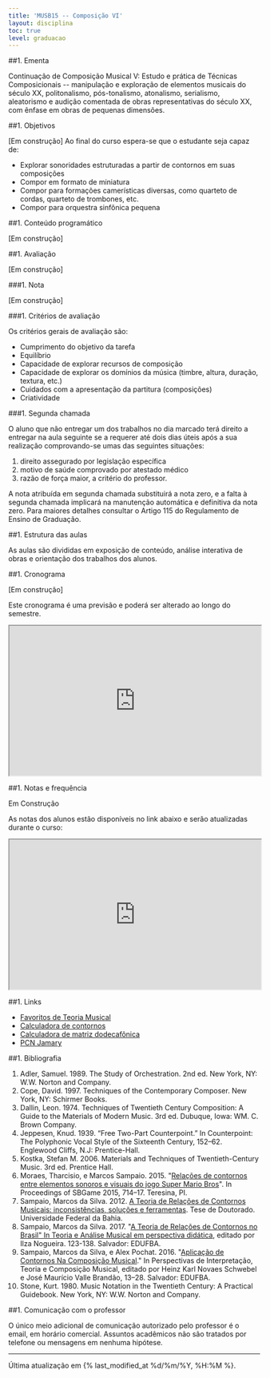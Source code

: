 ```yaml
---
title: 'MUSB15 -- Composição VI'
layout: disciplina
toc: true
level: graduacao
---
```



##1. Ementa


Continuação de Composição Musical V: Estudo e prática de Técnicas
Composicionais -- manipulação e exploração de elementos musicais do
século XX, politonalismo, pós-tonalismo, atonalismo, serialismo,
aleatorismo e audição comentada de obras representativas do século XX,
com ênfase em obras de pequenas dimensões.

##1. Objetivos

[Em construção]
Ao final do curso espera-se que o estudante seja capaz de:

- Explorar sonoridades estruturadas a partir de contornos em suas
  composições
- Compor em formato de miniatura
- Compor para formações camerísticas diversas, como quarteto de
  cordas, quarteto de trombones, etc.
- Compor para orquestra sinfônica pequena

##1. Conteúdo programático

[Em construção]

<!-- 1. Teoria de Relações de Contornos musicais -->
<!--     1. Base teórica e cognitiva -->
<!--     1. Conceitos gerais -->
<!--     1. Propriedades -->
<!--     1. Reflexão -->
<!--     1. Direção -->
<!--     1. Similaridade -->
<!--     1. Múltiplas dimensões -->
<!-- 1. Apresentação e discussão do trabalho criativo -->
<!-- 1. Composição para formações camerísticas até orquestras de pequenas -->
<!--    dimensões -->

##1. Avaliação

[Em construção]

<!-- A avaliação nesta disciplina é realizada mediante trabalho de -->
<!-- composição e trabalhos semanais realizados ao longo do semestre (ver -->
<!-- descrição mais adiante). -->

###1. Nota

[Em construção]

<!-- O cálculo da nota está em construção, dependendo das formações -->
<!-- disponíveis para leituras. -->

<!-- A média final é equivalente à média ponderada das notas dos trabalhos, -->
<!-- com os seguintes pesos: -->

<!--   1. Trabalhos semanais (peso 3) -->
<!--       1. Miniaturas 1 e 2, peso 0.75 -->
<!--       1. Miniaturas 3, peso 1.5 -->
<!--   2. Composição final (peso 7): -->
<!--       1. avaliação da primeira metade da composição (peso 2) -->
<!--       2. avaliação da segunda metade da composição e conjunto final -->
<!--          (peso 5) -->

<!-- Dessa forma, a média final será calculada pela equação 1, onde M -->
<!-- representa a média, a, a soma das notas das miniaturas, b, a nota da -->
<!-- primeira metade da composição final e c, da segunda metade e conjunto -->
<!-- da composição. -->

<!-- <img id="preview_img" -->
<!-- src="https://chart.apis.google.com/chart?cht=tx&chl=M%3D%5Cfrac%7B3a%2B2b%2B5c%7D%7B10%7D&chs=&chf=&chco=" -->
<!-- /> (eq.1) -->

<!-- Os trabalhos serão aceitos apenas se: -->

<!--   1. forem entregues em versão elaborada em software apropriado, via -->
<!--      Dropbox ou email. -->
<!--   2. forem entregues impreterivelmente no prazo, no início da aula -->
<!--      marcada para a entrega. -->

<!-- A composição final deverá ser entregue por meio digital, via email. -->

###1. Critérios de avaliação

Os critérios gerais de avaliação são:

  * Cumprimento do objetivo da tarefa
  * Equilíbrio
  * Capacidade de explorar recursos de composição
  * Capacidade de explorar os domínios da música (timbre, altura,
    duração, textura, etc.)
  * Cuidados com a apresentação da partitura (composições)
  * Criatividade

###1. Segunda chamada

O aluno que não entregar um dos trabalhos no dia marcado terá direito
a entregar na aula seguinte se a requerer até dois dias úteis após a
sua realização comprovando-se umas das seguintes situações:

  1. direito assegurado por legislação específica
  2. motivo de saúde comprovado por atestado médico
  3. razão de força maior, a critério do professor.

A nota atribuída em segunda chamada substituirá a nota zero, e a falta
à segunda chamada implicará na manutenção automática e definitiva da
nota zero. Para maiores detalhes consultar o Artigo 115 do Regulamento
de Ensino de Graduação.

##1. Estrutura das aulas

As aulas são divididas em exposição de conteúdo, análise interativa de
obras e orientação dos trabalhos dos alunos.

##1. Cronograma

[Em construção]

Este cronograma é uma previsão e poderá ser alterado ao longo do
semestre.

<iframe
src="https://docs.google.com/spreadsheets/d/e/2PACX-1vQIWOA8wNakz3wyUhvwl-xgMIAzqR9xr2sow2dLjwT2kgUkCXEMWSp_ZtMttTOkn63Ljnm5-79ul-le/pubhtml?gid=567655936&amp;single=true&amp;widget=true&amp;headers=false"
width="100%" height="300"></iframe>

<!-- ###1. Itens extras -->

<!-- 1. Leitura de Banda sinfônica: 30/10/2018, 18 horas, Auditório -->

<!-- ##1. Trabalhos -->

<!-- Os trabalhos estão sendo definidos, dependendo das formações -->
<!-- disponíveis para leituras.  O trabalho principal será para a formação -->
<!-- da OSUFBA. -->

<!-- ###1. Miniaturas -->

<!-- Duração de 30 segundos a 1 minuto. -->

<!-- Formações disponíveis: -->

<!-- 1. Quarteto vocal -->
<!-- 1. Quarteto de cordas -->
<!-- 1. Oboés (confirmar) -->

<!-- ####1. Miniatura 1 -->

<!--  - Conteúdo principal: a definir -->
<!--  - Formação: duo do oboés -->
<!--  - Entrega da partitura (online): 06/09/2018 -->
<!--  - Entrega das partes (impressas): semana seguinte -->
<!--  - Leitura: 11/10/2018, 11hs, EMUS, sala a definir -->
 
<!-- ####1. Miniatura 2 -->

<!--  - Conteúdo principal: a definir -->
<!--  - Formação: quarteto de cordas -->
<!--  - Entrega da partitura (online): 20/09/2018 -->
<!--  - Entrega das partes (impressas): semana seguinte -->
<!--  - Leitura: a definir -->
 
<!-- ####1. Miniatura 3 -->

<!--  - Conteúdo principal: a definir -->
<!--  - Formação: quarteto vocal -->
<!--  - Entrega da partitura (online): 11/10/2018 -->
<!--  - Entrega das partes (impressas): semana seguinte -->
<!--  - Leitura: a definir -->

<!-- ###1. Exercícios semanais -->

<!-- Os exercícios semanais são pequenos fragmentos com aplicação dos -->
<!-- conteúdos apresentados em aula. -->

<!-- [Tópicos em construção] -->

<!-- 1. Compor pequeno fragmento musical, abstrair o contorno melódico e -->
<!-- gerar outros materiais de forma que todos os elementos tenham um único -->
<!-- contorno. Formação: duo de oboés. -->

<!-- 1. Compor pequeno fragmento musical, abstrair contorno melódico e, a -->
<!-- partir de operações básicas de contorno, como retrógrado, inversão, -->
<!-- compor outros materiais de forma que todos os elementos tenham um -->
<!-- contorno pai. Formação: duo, preferencialmente de oboés. -->

<!-- 1. Compor pequeno fragmento musical a partir do contorno < 0 2 3 0 4 7 -->
<!--    > para a formação piano e flauta. Buscar usar operacoes de -->
<!--    contornos disponiveis na calculadora. -->

<!-- 1. Compor fragmento musical de até 40 segundos utilizando uma -->
<!-- instrumentação de livre escolha utilizando uma ou mais técnicas de -->
<!-- composição entre as listadas abaixo. Para este trabalho será -->
<!-- necessário criar um esquema analítico mostrando como cada -->
<!-- ferramentatécnica foi utilizada no trabalho. -->

<!--     1. Alturas -->
<!--         1. Escalas em geral(de 5 a 12 notas) -->
<!--         1. Escalas microtonais -->
<!--         1. Serialismo Clássico -->
<!--         1. Serialismo Integral -->
<!--         1. Pos-Tonalidade -->
<!--         1. Música Eletroacústica -->
<!--         1. Música Aleatória -->
<!--         1. Música espectral -->
<!--         1. Minimalismo -->
<!--         1. Pontilismo -->
<!--         1. Micropolifonia -->
<!--         1. Sonorismo -->
<!--         1. Contornos -->
<!--         1. Tonalismo -->
<!--         1. Modalismo -->
       
<!--     1. Durações -->
<!--         1. Modulação Métrica -->
<!--         1. Escala cromática de durações -->
<!--         1. Regressão ou progressão métrica -->
<!--         1. Serialismo Rítmico -->

<!-- ###1. Composição final -->

<!-- A composição final deverá ter duração de 5 a 7 minutos e formação -->
<!-- equivalente à Orquestra Sinfônica da UFBA (1111,1111,1 perc.,cordas). -->

<!-- ##1. Análise -->

<!-- Ao longo do semestre as obras listadas serão analisadas em conjunto -->
<!-- durante as aulas: -->

<!-- ###1. Orquestra -->

<!-- [em construção] -->

<!--   1. <a -->
<!--      href="http://imslp.org/wiki/Symphony_No.5,_Op.64_(Tchaikovsky,_Pyotr)" -->
<!--      target="_blank" -->
<!--      rel="noopener">http://imslp.org/wiki/Symphony_No.5,_Op.64_(Tchaikovsky,_Pyotr)</a> -->
<!--   2. <a -->
<!--      href="http://imslp.org/wiki/Rapsodie_espagnole_(Ravel,_Maurice)" -->
<!--      target="_blank" -->
<!--      rel="noopener">http://imslp.org/wiki/Rapsodie_espagnole_(Ravel,_Maurice)</a> -->
<!--   3. <a -->
<!--      href="http://imslp.org/wiki/Russian_Easter_Festival,_Op.36_(Rimsky-Korsakov,_Nikolay)" -->
<!--      target="_blank" -->
<!--      rel="noopener">http://imslp.org/wiki/Russian_Easter_Festival,_Op.36_(Rimsky-Korsakov,_Nikolay)</a> -->
<!--   4. <a -->
<!--      href="http://imslp.org/wiki/5_Pieces_for_Orchestra,_Op.16_(Schoenberg,_Arnold)" -->
<!--      target="_blank" -->
<!--      rel="noopener">http://imslp.org/wiki/5_Pieces_for_Orchestra,_Op.16_(Schoenberg,_Arnold)</a> -->
<!--   5. <a -->
<!--      href="http://imslp.org/wiki/Symphony_No.5,_Op.60_(Scriabin,_Aleksandr)" -->
<!--      target="_blank" -->
<!--      rel="noopener">http://imslp.org/wiki/Symphony_No.5,_Op.60_(Scriabin,_Aleksandr)</a> -->
<!--   6. Carter, Elliott -- Three Occasions for Orchestra (Boosey and -->
<!--      Hawkes, 1992) -->
<!--   7. Penderecki, Krzysztof. Paixão Segundo São Lucas -->

<!-- ###1. Câmara -->

<!-- [em construção] -->

<!--   1. Schoenberg, Op. 25. Prelúdio -->
<!--   2. Webern, Op. 21 -->
<!--   3. Webern, Op. 25. <a href="http://bit.ly/2ztkUki" target="_blank" -->
<!--      rel="noopener">http://bit.ly/2ztkUki</a> -->
<!--   4. <a -->
<!--      href="http://imslp.org/wiki/String_Sextet_No.1,_Op.18_(Brahms,_Johannes)" -->
<!--      target="_blank" -->
<!--      rel="noopener">http://imslp.org/wiki/String_Sextet_No.1,_Op.18_(Brahms,_Johannes)</a> -->
<!--   5. <a -->
<!--      href="http://imslp.org/wiki/Music_for_Strings,_Percussion_and_Celesta,_Sz.106_(Bart%C3%B3k,_B%C3%A9la)" -->
<!--      target="_blank" -->
<!--      rel="noopener">http://imslp.org/wiki/Music_for_Strings,_Percussion_and_Celesta,_Sz.106_(Bart%C3%B3k,_B%C3%A9la)</a> -->
<!--   6. <a href="http://imslp.org/wiki/Octandre_(Var%C3%A8se,_Edgard)" -->
<!--      target="_blank" -->
<!--      rel="noopener">http://imslp.org/wiki/Octandre_(Var%C3%A8se,_Edgard)</a> -->

##1. Notas e frequência

Em Construção

As notas dos alunos estão disponíveis no link abaixo e serão
atualizadas durante o curso:

<iframe
src="https://docs.google.com/spreadsheets/d/e/2PACX-1vQs-fgYyBiRz2ZoTPhGevkW7WRFrIEfwZtdsJ55nDu_eqOHiGL8rCkYsMtuEqJKOKaTHcyQ0bSiVXoN/pubhtml?gid=6205951&amp;single=true&amp;widget=true&amp;headers=false"
width="100%" height="300"></iframe>

##1. Links

* [Favoritos de Teoria
  Musical](https://www.diigo.com/list/msampaio/teoria-musical)
* [Calculadora de contornos](https://contour.sampaio.me)
* [Calculadora de matriz
  dodecafônica](http://www.musictheory.net/calculators/matrix)
* [PCN
  Jamary](http://www.angelfire.com/music2/bahia/pcn/pcn2001ptb.htm)

##1. Bibliografia

1. Adler, Samuel. 1989. The Study of Orchestration. 2nd ed. New York,
   NY: W.W. Norton and Company.
1. Cope, David. 1997. Techniques of the Contemporary Composer. New
   York, NY: Schirmer Books.
1. Dallin, Leon. 1974. Techniques of Twentieth Century Composition: A
   Guide to the Materials of Modern Music. 3rd ed. Dubuque, Iowa:
   WM. C. Brown Company.
1. Jeppesen, Knud. 1939. “Free Two-Part Counterpoint.” In Counterpoint:
   The Polyphonic Vocal Style of the Sixteenth Century, 152–62.
   Englewood Cliffs, N.J: Prentice-Hall.
1. Kostka, Stefan M. 2006. Materials and Techniques of
   Twentieth-Century Music. 3rd ed. Prentice Hall.
1. Moraes, Tharcisio, e Marcos Sampaio. 2015. "[Relações de contornos
   entre elementos sonoros e visuais do jogo Super Mario
   Bros](https://marcos.sampaio.me/pt-br/publicacoes/moraes-ea2015-relacoes/)". In
   Proceedings of SBGame 2015, 714–17. Teresina, PI.
1. Sampaio, Marcos da Silva. 2012. [A Teoria de Relações de Contornos
   Musicais: inconsistências, soluções e
   ferramentas](https://marcos.sampaio.me/pt-br/publicacoes/sampaio2012b-teoria/). Tese
   de Doutorado. Universidade Federal da Bahia.
1. Sampaio, Marcos da Silva. 2017. "[A Teoria de Relações de Contornos
   no Brasil" In Teoria e Análise Musical em perspectiva
   didática](https://marcos.sampaio.me/pt-br/publicacoes/sampaio2017-teoria/),
   editado por Ilza Nogueira. 123-138. Salvador: EDUFBA.
1. Sampaio, Marcos da Silva, e Alex Pochat. 2016. "[Aplicação de
   Contornos Na Composição
   Musical](https://marcos.sampaio.me/pt-br/publicacoes/sampaio-ea2016-aplicacao/)."
   In Perspectivas de Interpretação, Teoria e Composição Musical,
   editado por Heinz Karl Novaes Schwebel e José Maurício Valle
   Brandão, 13–28. Salvador: EDUFBA.
1. Stone, Kurt. 1980. Music Notation in the Twentieth Century: A
   Practical Guidebook. New York, NY: W.W. Norton and Company.

##1. Comunicação com o professor

O único meio adicional de comunicação autorizado pelo professor é o
email, em horário comercial. Assuntos acadêmicos não são tratados por
telefone ou mensagens em nenhuma hipótese.

<hr>

Última atualização em {% last_modified_at %d/%m/%Y, %H:%M %}.
